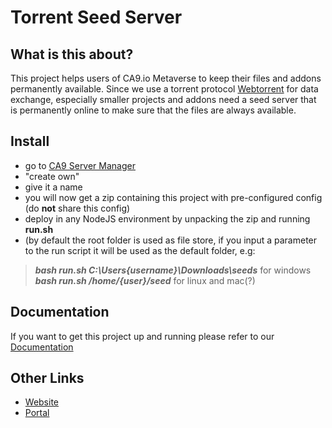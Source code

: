 # Torrent Seed Server

## What is this about?
This project helps users of CA9.io Metaverse to keep their files and addons permanently available. Since we use a torrent protocol [Webtorrent](https://github.com/webtorrent/webtorrent) for data exchange, especially smaller projects and addons need a seed server that is permanently online to make sure that the files are always available.

## Install
- go to [CA9 Server Manager](https://portal.ca9.io/settings/storage)
- "create own"
- give it a name
- you will now get a zip containing this project with pre-configured config (do **not** share this config)
- deploy in any NodeJS environment by unpacking the zip and running **run.sh**
- (by default the root folder is used as file store, if you input a parameter to the run script it will be used as the default folder, e.g: 
> ***bash run.sh C:\Users\{username}\Downloads\seeds*** for windows 
\
> ***bash run.sh /home/{user}/seed*** for linux and mac(?)

## Documentation
If you want to get this project up and running please refer to our [Documentation](https://portal.ca9.io/docs/view/ec23f840-7d87-11ec-9452-6fcd02bdbe09)

## Other Links
- [Website](https://ca9.io/)
- [Portal](https://portal.ca9.io/)
